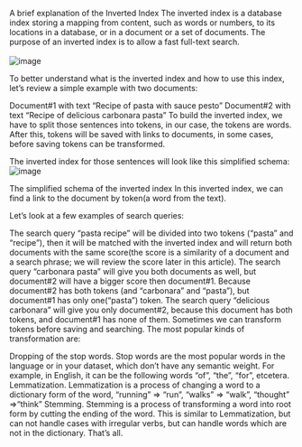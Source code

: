 A brief explanation of the Inverted Index
The inverted index is a database index storing a mapping from content, such as words or numbers, to its locations in a database, or in a document or a set of documents. The purpose of an inverted index is to allow a fast full-text search.<br><br>
![image](https://user-images.githubusercontent.com/56029669/196867374-dc333866-98a9-4ba6-984c-07ee42018156.png)


To better understand what is the inverted index and how to use this index, let’s review a simple example with two documents:

Document#1 with text “Recipe of pasta with sauce pesto”
Document#2 with text “Recipe of delicious carbonara pasta”
To build the inverted index, we have to split those sentences into tokens, in our case, the tokens are words. After this, tokens will be saved with links to documents, in some cases, before saving tokens can be transformed.

The inverted index for those sentences will look like this simplified schema:
![image](https://user-images.githubusercontent.com/56029669/196867262-61abd02d-e4ec-49c2-94a8-67bc99c4a6e8.png)


The simplified schema of the inverted index
In this inverted index, we can find a link to the document by token(a word from the text).

Let’s look at a few examples of search queries:

The search query “pasta recipe” will be divided into two tokens (“pasta” and “recipe”), then it will be matched with the inverted index and will return both documents with the same score(the score is a similarity of a document and a search phrase; we will review the score later in this article).
The search query “carbonara pasta” will give you both documents as well, but document#2 will have a bigger score then document#1. Because document#2 has both tokens (and “carbonara” and “pasta”), but document#1 has only one(“pasta”) token.
The search query “delicious carbonara” will give you only document#2, because this document has both tokens, and document#1 has none of them.
Sometimes we can transform tokens before saving and searching. The most popular kinds of transformation are:

Dropping of the stop words. Stop words are the most popular words in the language or in your dataset, which don’t have any semantic weight. For example, in English, it can be the following words “of”, “the”, “for”, etcetera.
Lemmatization. Lemmatization is a process of changing a word to a dictionary form of the word, “running” => “run”, “walks” => “walk”, “thought” =>“think”
Stemming. Stemming is a process of transforming a word into root form by cutting the ending of the word. This is similar to Lemmatization, but can not handle cases with irregular verbs, but can handle words which are not in the dictionary.
That’s all.

